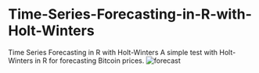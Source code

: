 # Time-Series-Forecasting-in-R-with-Holt-Winters
Time Series Forecasting in R with Holt-Winters
A simple test with Holt-Winters in R for forecasting Bitcoin prices.
![forecast](https://user-images.githubusercontent.com/69943289/219979147-b23fb51e-5018-4e03-96e9-cc7b7018c17f.jpg)
